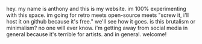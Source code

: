 hey. my name is anthony and this is my website. im 100% experimenting with this space. im going for retro meets open-source meets "screw it, i'll host it on github because it's free." we'll see how it goes. is this brutalism or minimalism? no one will ever know. i'm getting away from social media in general because it's terrible for artists. and in general. welcome!

